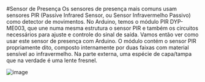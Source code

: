 #Sensor de Presença
Os sensores de presença mais comuns usam sensores PIR (Passive Infrared Sensor, ou Sensor Infravermelho Passivo) como detector de movimentos. No Arduino, temos o módulo PIR DYP-ME003, que une numa mesma estrutura o sensor PIR e também os circuitos necessários para ajuste e controle do sinal de saída. Vamos então ver como usar este sensor de presença com Arduino.
O módulo contém o sensor PIR propriamente dito, composto internamente por duas faixas com material sensível ao infravermelho. Na parte externa, uma espécie de capa/tampa que na verdade é uma lente fresnel.

![image](https://user-images.githubusercontent.com/127752095/224991126-c55493b8-f8e3-4c83-a0e7-e88dd6936ae3.png)

